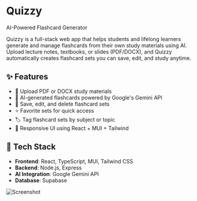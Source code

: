 # Quizzy 
AI-Powered Flashcard Generator  

Quizzy is a full-stack web app that helps students and lifelong learners generate and manage flashcards from their own study materials using AI. Upload lecture notes, textbooks, or slides (PDF/DOCX), and Quizzy automatically creates flashcard sets you can save, edit, and study anytime.

## ✨ Features

- 📄 Upload PDF or DOCX study materials
- 🤖 AI-generated flashcards powered by Google's Gemini API
- 💾 Save, edit, and delete flashcard sets
- ⭐ Favorite sets for quick access
- 🏷️ Tag flashcard sets by subject or topic
- 📱 Responsive UI using React + MUI + Tailwind

## 🚀 Tech Stack

- **Frontend**: React, TypeScript, MUI, Tailwind CSS  
- **Backend**: Node.js, Express  
- **AI Integration**: Google Gemini API  
- **Database**: Supabase 

![Screenshot](https://i.imgur.com/xXFnpoj.jpg)
